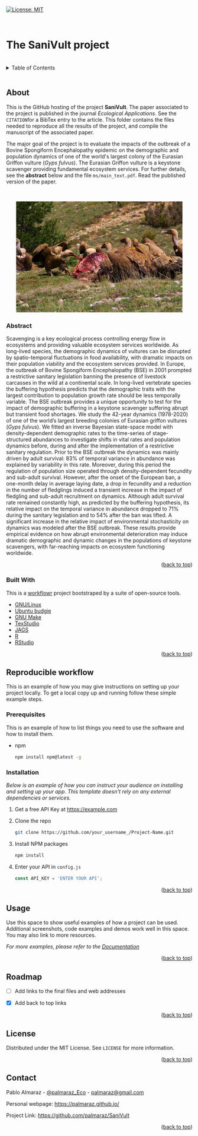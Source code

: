 <div id="top"></div>

<br />

[![License: MIT](https://img.shields.io/badge/License-MIT-green.svg)](https://github.com/palmaraz/SaniVult/blob/master/LICENSE)

<br />

# The SaniVult project

<br />

<!-- TABLE OF CONTENTS -->

<details>
  <summary>Table of Contents</summary>
  <ol>
    <li>
      <a href="#about-the-project">About</a>
      <ul>
        <li><a href="#built-with">Built With</a></li>
      </ul>
    </li>
    <li>
      <a href="#reproducible-workflow">Reproducible workflow</a>
      <ul>
        <li><a href="#prerequisites">Prerequisites</a></li>
        <li><a href="#installation">Installation</a></li>
      </ul>
    </li>
    <li><a href="#usage">Usage</a></li>
    <li><a href="#roadmap">Roadmap</a></li>
    <li><a href="#contributing">Contributing</a></li>
    <li><a href="#license">License</a></li>
    <li><a href="#contact">Contact</a></li>
    <li><a href="#acknowledgments">Acknowledgments</a></li>
  </ol>
</details>

<br />

<!-- ABOUT THE PROJECT -->

## About

This is the GitHub hosting of the project **SaniVult**. The paper associated to the project is published in the journal *Ecological Applications*. See the `CITATION`for a BibTex entry to the article. This folder contains the files needed to reproduce all the results of the project, and compile the manuscript of the associated paper.

The major goal of the project is to evaluate the impacts of the outbreak of a Bovine Spongiform Encephalopathy epidemic on the demographic and population dynamics of one of the world's largest colony of the Eurasian Griffon vulture (*Gyps fulvus*). The Eurasian Griffon vulture is a keystone scavenger providing fundamental ecosystem services. For further details, see the **abstract** below and the file `ms/main_text.pdf`. Read the published version of the paper.

<br />

<!-- PROJECT LOGO -->
<p align="center">
  <a href="https://github.com/palmaraz/SaniVult">
    <img src="docs/imgs/Mario_Modesto_Mata_CC_BY-SA_(Gyps_fulvus).jpg" width="450" title="Attribution: Mario Modesto Mata / CC BY-SA (https://creativecommons.org/licenses/by-sa/3.0)Source: https://commons.wikimedia.org/wiki/File:Buitres_leonados_(Gyps_fulvus)_0.jpg">
  </a>
</p>


### Abstract

Scavenging is a key ecological process controlling energy flow in ecosystems and providing valuable ecosystem services worldwide. As long-lived species, the demographic dynamics of vultures can be disrupted by spatio-temporal fluctuations in food availability, with dramatic impacts on their population viability and the ecosystem services provided. In Europe, the outbreak of Bovine Spongiform Encephalopathy (BSE) in 2001 prompted a restrictive sanitary legislation banning the presence of livestock carcasses in the wild at a continental scale. In long-lived vertebrate species the buffering hypothesis predicts that the demographic traits with the largest contribution to population growth rate should be less temporally variable. The BSE outbreak provides a unique opportunity to test for the impact of demographic buffering in a keystone scavenger suffering abrupt but transient food shortages. We study the 42-year dynamics (1978-2020) of one of the world’s largest breeding colonies of Eurasian griffon vultures (*Gyps fulvus*). We fitted an inverse Bayesian state-space model with density-dependent demographic rates to the time-series of stage-structured abundances to investigate shifts in vital rates and population dynamics before, during and after the implementation of a restrictive sanitary regulation. Prior to the BSE outbreak the dynamics was mainly driven by adult survival: 83% of temporal variance in abundance was explained by variability in this rate. Moreover, during this period the regulation of population size operated through density-dependent fecundity and sub-adult survival. However, after the onset of the European ban, a one-month delay in average laying date, a drop in fecundity and a reduction in the number of fledglings induced a transient increase in the impact of fledgling and sub-adult recruitment on dynamics. Although adult survival rate remained constantly high, as predicted by the buffering hypothesis, its relative impact on the temporal variance in abundance dropped to 71% during the sanitary legislation and to 54% after the ban was lifted. A significant increase in the relative impact of environmental stochasticity on dynamics was modeled after the BSE outbreak. These results provide empirical evidence on how abrupt environmental deterioration may induce dramatic demographic and dynamic changes in the populations of keystone scavengers, with far-reaching impacts on ecosystem functioning worldwide.

<p align="right">(<a href="#top">back to top</a>)</p>

### Built With

This is a [workflowr](https://github.com/jdblischak/workflowr) project bootstraped by a suite of open-source tools.

-   [GNU/Linux](https://www.gnu.org/)
-   [Ubuntu budgie](https://ubuntubudgie.org/)
-   [GNU Make](https://www.gnu.org/software/make/)
-   [TexStudio](https://www.texstudio.org/)
-   [JAGS](https://sourceforge.net/projects/mcmc-jags/)
-   [R](https://cran.r-project.org/)
-   [RStudio](https://www.rstudio.com/)


<p align="right">(<a href="#top">back to top</a>)</p>

<!-- GETTING STARTED -->

## Reproducible workflow

This is an example of how you may give instructions on setting up your project locally. To get a local copy up and running follow these simple example steps.

### Prerequisites

This is an example of how to list things you need to use the software and how to install them.

-   npm

    ``` sh
    npm install npm@latest -g
    ```

### Installation

*Below is an example of how you can instruct your audience on installing and setting up your app. This template doesn't rely on any external dependencies or services.*

1.  Get a free API Key at <https://example.com>

2.  Clone the repo

    ``` sh
    git clone https://github.com/your_username_/Project-Name.git
    ```

3.  Install NPM packages

    ``` sh
    npm install
    ```

4.  Enter your API in `config.js`

    ``` js
    const API_KEY = 'ENTER YOUR API';
    ```

<p align="right">(<a href="#top">back to top</a>)</p>

<!-- USAGE EXAMPLES -->

## Usage

Use this space to show useful examples of how a project can be used. Additional screenshots, code examples and demos work well in this space. You may also link to more resources.

*For more examples, please refer to the [Documentation](https://example.com)*

<p align="right">(<a href="#top">back to top</a>)</p>

<!-- ROADMAP -->

## Roadmap

-   [ ] Add links to the final files and web addresses

-   [x] Add back to top links


<p align="right">(<a href="#top">back to top</a>)</p>

<!-- LICENSE -->

## License

Distributed under the MIT License. See `LICENSE` for more information.

<p align="right">(<a href="#top">back to top</a>)</p>

<!-- CONTACT -->

## Contact

Pablo Almaraz - [\@palmaraz_Eco](https://twitter.com/palmaraz_Eco) - [palmaraz\@gmail.com](mailto:palmaraz@gmail.com)

Personal webpage: <https://palmaraz.github.io/>

Project Link: <https://github.com/palmaraz/SaniVult>

<p align="right">(<a href="#top">back to top</a>)</p>

